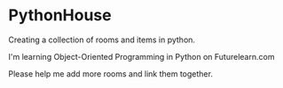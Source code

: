 # PythonHouse
Creating a collection of rooms and items in python.

I'm learning Object-Oriented Programming in Python on Futurelearn.com

Please help me add more rooms and link them together.
